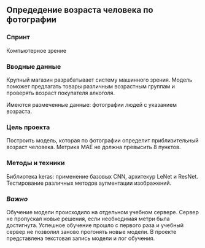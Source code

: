 ## Опредедение возраста человека по фотографии

### Спринт

Компьютерное зрение

### Вводные данные

Крупный магазин разрабатывает систему машинного зрения. Модель поможет предлагать товары различным возрастным группам и проверять возраст покупателя алкоголя.

Имеются размеченные данные: фотографии людей с указанием возраста.

### Цель проекта

Построить модель, которая по фотографии определит приблизительный возраст человека. Метрика MAE не должна превысить 8 пунктов.

### Методы и техники

Библиотека keras: применение базовых CNN, архитекур LeNet и ResNet.
Тестирование различных методов аугментации изображений.

### *Важно*

Обучение модели происходило на отдельном учебном сервере.
Сервер не пропускал новые решения, если необходимая метри была достигнута. Успешное обучение прошло с первого раза и учебный сервер не позволил заново прогонять новые модели.
В проекте представлена текстовая запись модели и лог обучения.
